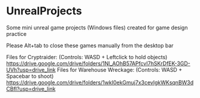 # UnrealProjects
Some mini unreal game projects (Windows files) created for game design practice

Please Alt+tab to close these games manually from the desktop bar

Files for Cryptraider: (Controls: WASD + Leftclick to hold objects)
https://drive.google.com/drive/folders/1Nl_AOhB57APfcvI7hSKrDfEK-3GD-UVh?usp=drive_link
Files for Warehouse Wreckage: (Controls: WASD + Spacebar to shoot)
https://drive.google.com/drive/folders/1wkI0ekGmuj7x3cevlgkWKsqnBW3dCBfl?usp=drive_link
